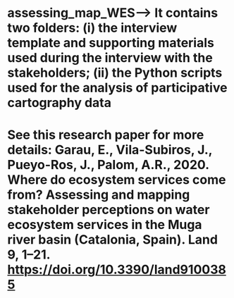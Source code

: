 # assessing_map_WES--> It contains two folders: (i) the interview template and supporting materials used during the interview with the stakeholders; (ii) the Python scripts used for the analysis of participative cartography data
# See this research paper for more details: Garau, E., Vila-Subiros, J., Pueyo-Ros, J., Palom, A.R., 2020. Where do ecosystem services come from? Assessing and mapping stakeholder perceptions on water ecosystem services in the Muga river basin (Catalonia, Spain). Land 9, 1–21. https://doi.org/10.3390/land9100385 
